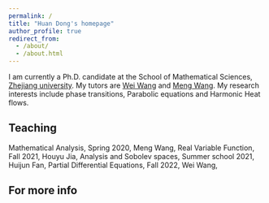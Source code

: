 ```yaml
---
permalink: /
title: "Huan Dong's homepage"
author_profile: true
redirect_from: 
  - /about/
  - /about.html
---
```


I am currently a Ph.D. candidate at the School of Mathematical Sciences, [Zhejiang university](http://www.math.zju.edu.cn/). My tutors are [Wei Wang](https://person.zju.edu.cn/en/wangw07#:~) and [Meng Wang](https://person.zju.edu.cn/0004263/571645.html). My research interests include  phase transitions, Parabolic equations and Harmonic Heat flows.

Teaching
------
Mathematical Analysis, Spring 2020, Meng Wang, 
Real Variable Function, Fall 2021, Houyu Jia, 
Analysis and Sobolev spaces, Summer school 2021, Huijun Fan,
Partial Differential Equations, Fall 2022, Wei Wang, 

For more info
------
